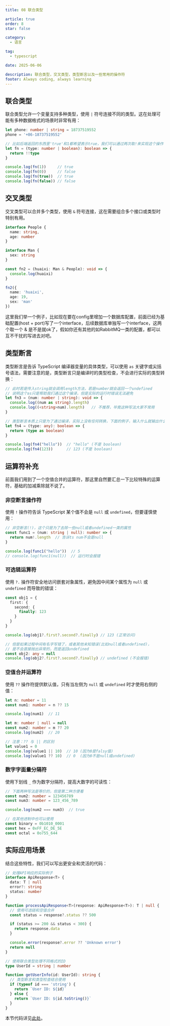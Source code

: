 ```yaml
---
title: 08 联合类型

article: true
order: 8
star: false

category:
  - 语言

tag:
  - typescript

date: 2025-06-06

description: 联合类型，交叉类型，类型断言以及一些常用的操作符
footer: Always coding, always learning
---
```


<!-- more -->

## 联合类型

联合类型允许一个变量支持多种类型，使用 `|` 符号连接不同的类型。这在处理可能有多种数据格式的场景时非常有用：

```typescript
let phone: number | string = 18737519552
phone = '+86-18737519552'

// 比如后端返回的东西里'true'和1都希望表示true，我们可以通过两次取!来实现这个操作
let fn = (type: number | boolean): boolean => {
  return !!type
}

console.log(fn(1))     // true
console.log(fn(0))     // false
console.log(fn(true))  // true
console.log(fn(false)) // false
```

## 交叉类型

交叉类型可以合并多个类型，使用 `&` 符号连接，这在需要组合多个接口或类型时特别有用。

```typescript
interface People {
  name: string,
  age: number
}

interface Man {
  sex: string
}

const fn2 = (huaixi: Man & People): void => {
  console.log(huaixi)
}

fn2({
  name: 'huaixi',
  age: 19,
  sex: 'man'
})
```

这里我们举一个例子，比如现在要在config里增加一个数据库配置，前面已经为基础配置(host + port)写了一个interface，后续数据库单独写一个interface，这两个取一个 & 是不是就ok了，假如你还有其他的如RabbitMQ一类的配置，都可以互不干扰的写进去对吧。

## 类型断言

类型断言是告诉 TypeScript 编译器变量的具体类型，可以使用 `as` 关键字或尖括号语法，需要注意的是，类型断言只是编译时的类型检查，不会进行实际的类型转换：

```typescript
// 此时若是传入string就会调用length方法，若是number就会返回一个undefined
// 说明这个as只是帮助我们通过这个编译，但是实际的运行时错误无法避免
let fn3 = (num: number | string): void => {
  console.log((num as string).length)
  console.log((<string>num).length)   // 不推荐，毕竟这种写法大家不常用
}

// 类型断言本质上只是为了通过编译，实际上没有任何转换，下面的例子，输入什么就输出什么
let fn4 = (type: any): boolean => {
  return (type as boolean)
}

console.log(fn4("hello"))  // "hello" (不是 boolean)
console.log(fn4(123))      // 123 (不是 boolean)
```

## 运算符补充

前面我们用到了一个空值合并的运算符，那这里自然要汇总一下比较特殊的运算符，基础的加减乘除就不说了。

### 非空断言操作符

使用 `!` 操作符告诉 TypeScript 某个值不会是 `null` 或 `undefined`，但要谨慎使用：

```typescript
// 非空断言(!)，这个只是为了去除一些null或者undefined一类的属性
const func1 = (num: string | null): number => {
  return num!.length  // 告诉ts num不会是null
}

console.log(func1("hello"))  // 5
// console.log(func1(null))  // 运行时会报错
```

### 可选链运算符

使用 `?.` 操作符安全地访问嵌套对象属性，避免因中间某个属性为 `null` 或 `undefined` 而导致的错误：

```typescript
const obj1 = {
  first: {
    second: {
      finally: 123
    }
  }
}

console.log(obj1?.first?.second?.finally) // 123 (正常访问)

// 但是如果过程中间有名字写错了，或者其他未知错误(比如null或者undefined)，
// 是不会直接抛出异常的，而是返回undefined
const obj2: any = null
console.log(obj2?.first?.second?.finally) // undefined (不会报错)
```

### 空值合并运算符

使用 `??` 操作符提供默认值，只有当左侧为 `null` 或 `undefined` 时才使用右侧的值：

```typescript
let n: number = 11
const num1: number = n ?? 15

console.log(num1)  // 11

let m: number | null = null
const num2: number = m ?? 20
console.log(num2)  // 20

// 注意：?? 与 || 的区别
let value1 = 0
console.log(value1 || 10)  // 10 (因为0是falsy值)
console.log(value1 ?? 10)  // 0  (因为0不是null或undefined)
```

### 数字字面量分隔符

使用下划线 `_` 作为数字分隔符，提高大数字的可读性：

```typescript
// 下面两种写法是等价的，但是第二种方便看
const num2: number = 123456789
const num3: number = 123_456_789

console.log(num2 === num3)  // true

// 在其他进制中也可以使用
const binary = 0b1010_0001
const hex = 0xFF_EC_DE_5E
const octal = 0o755_644
```

## 实际应用场景

结合这些特性，我们可以写出更安全和灵活的代码：

```typescript
// 处理API响应的实际例子
interface ApiResponse<T> {
  data: T | null
  error?: string
  status: number
}

function processApiResponse<T>(response: ApiResponse<T>): T | null {
  // 使用可选链和空值合并
  const status = response?.status ?? 500

  if (status >= 200 && status < 300) {
    return response.data
  }

  console.error(response?.error ?? 'Unknown error')
  return null
}

// 使用联合类型处理不同格式的ID
type UserId = string | number

function getUserInfo(id: UserId): string {
  // 类型断言和类型检查结合使用
  if (typeof id === 'string') {
    return `User ID: ${id}`
  } else {
    return `User ID: ${id.toString()}`
  }
}
```

本节代码详见[此处](https://github.com/KBchulan/ClBlogs-Src/blob/main/blogs-main/typescript/08-union/index.ts)。
